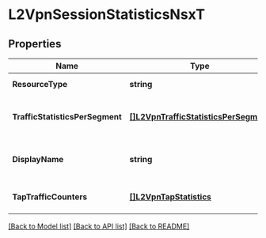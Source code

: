 # L2VpnSessionStatisticsNsxT

## Properties
Name | Type | Description | Notes
------------ | ------------- | ------------- | -------------
**ResourceType** | **string** |  | [default to null]
**TrafficStatisticsPerSegment** | [**[]L2VpnTrafficStatisticsPerSegment**](L2VPNTrafficStatisticsPerSegment.md) | Traffic statistics per segment. | [optional] [default to null]
**DisplayName** | **string** | Display name of l2vpn session. | [optional] [default to null]
**TapTrafficCounters** | [**[]L2VpnTapStatistics**](L2VPNTapStatistics.md) | Tunnel port traffic counters. | [optional] [default to null]

[[Back to Model list]](../README.md#documentation-for-models) [[Back to API list]](../README.md#documentation-for-api-endpoints) [[Back to README]](../README.md)


